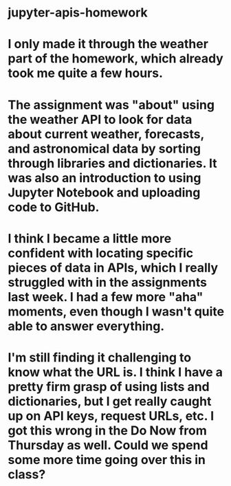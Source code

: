# jupyter-apis-homework
# I only made it through the weather part of the homework, which already took me quite a few hours.

# The assignment was "about" using the weather API to look for data about current weather, forecasts, and astronomical data by sorting through libraries and dictionaries. It was also an introduction to using Jupyter Notebook and uploading code to GitHub.

# I think I became a little more confident with locating specific pieces of data in APIs, which I really struggled with in the assignments last week. I had a few more "aha" moments, even though I wasn't quite able to answer everything.

# I'm still finding it challenging to know what the URL is. I think I have a pretty firm grasp of using lists and dictionaries, but I get really caught up on API keys, request URLs, etc. I got this wrong in the Do Now from Thursday as well. Could we spend some more time going over this in class?
